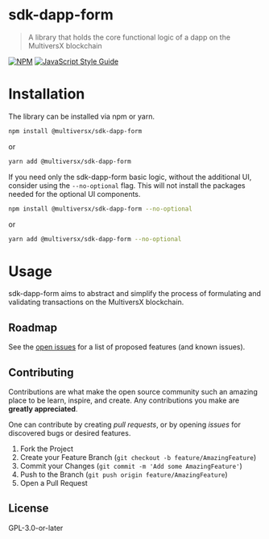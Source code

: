 
# sdk-dapp-form

> A library that holds the core functional logic of a dapp on the MultiversX blockchain

[![NPM](https://img.shields.io/npm/v/sdk-dapp-form.svg)](https://www.npmjs.com/package/@multiversx/sdk-dapp-form) [![JavaScript Style Guide](https://img.shields.io/badge/code_style-standard-brightgreen.svg)](https://standardjs.com)

# Installation

The library can be installed via npm or yarn.

```bash
npm install @multiversx/sdk-dapp-form
```

or

```bash
yarn add @multiversx/sdk-dapp-form
```

If you need only the sdk-dapp-form basic logic, without the additional UI, consider using the `--no-optional` flag.
This will not install the packages needed for the optional UI components.

```bash
npm install @multiversx/sdk-dapp-form --no-optional
```

or

```bash
yarn add @multiversx/sdk-dapp-form --no-optional
```

# Usage

sdk-dapp-form aims to abstract and simplify the process of formulating and validating transactions on the MultiversX blockchain.


## Roadmap

See the [open issues](https://github.com/@multiversx/sdk-dapp-form/issues) for a list of proposed features (and known issues).

## Contributing

Contributions are what make the open source community such an amazing place to be learn, inspire, and create. Any contributions you make are **greatly appreciated**.

One can contribute by creating _pull requests_, or by opening _issues_ for discovered bugs or desired features.

1. Fork the Project
2. Create your Feature Branch (`git checkout -b feature/AmazingFeature`)
3. Commit your Changes (`git commit -m 'Add some AmazingFeature'`)
4. Push to the Branch (`git push origin feature/AmazingFeature`)
5. Open a Pull Request


## License

GPL-3.0-or-later
